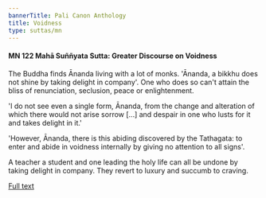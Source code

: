 ```yaml
---
bannerTitle: Pali Canon Anthology
title: Voidness
type: suttas/mn
---
```


#### MN 122 Mahā Suññyata Sutta: Greater Discourse on Voidness

The Buddha finds Ānanda living with a lot of monks. 'Ānanda, a bikkhu does not
shine by taking delight in company'. One who does so can't attain the bliss of
renunciation, seclusion, peace or enlightenment.  

'I do not see even a single form, Ānanda, from the change and alteration of
which there would not arise sorrow [...] and despair in one who lusts for it
and takes delight in it.'

'However, Ānanda, there is this abiding discovered by the Tathagata: to enter
and abide in voidness internally by giving no attention to all signs'.

A teacher a student and one leading the holy life can all be undone by taking
delight in company. They revert to luxury and succumb to craving.


[Full text](https://www.dhammatalks.org/suttas/MN/MN122.html)
